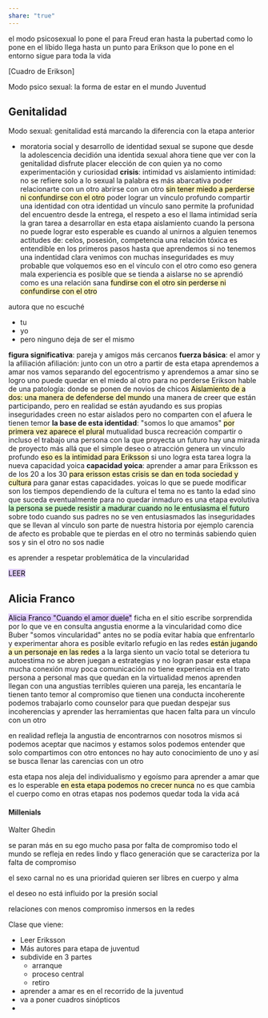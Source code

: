 ```yaml
---
share: "true"
---
```


el modo psicosexual lo pone el
para Freud eran hasta la pubertad
como lo pone en el líbido llega hasta un punto
para Erikson que lo pone en el entorno
sigue para toda la vida

[Cuadro de Erikson]

Modo psico sexual: la forma de estar en el mundo
Juventud

## Genitalidad
Modo sexual: genitalidad
está marcando la diferencia con la etapa anterior
- moratoria social y desarrollo de identidad sexual
se supone que desde la adolescencia decidión una identida sexual 
ahora tiene que ver con la genitalidad
disfrute placer
elección de con quien
ya no como experimentación y curiosidad
**crisis**: intimidad vs aislamiento
intimidad: no se refiere solo a lo sexual 
la palabra es más abarcativa
poder relacionarte con un otro
abrirse con un otro
<mark style="background: #FFF3A3A6;">sin tener miedo a perderse ni confundirse con el otro</mark>
poder lograr un vínculo profundo
compartir una identidad con otra identidad
un vínculo sano
permite la profunidad del encuentro desde la entrega, el respeto
a eso el llama intimidad
sería la gran tarea a desarrollar en esta etapa
aislamiento
cuando la persona no puede lograr esto esperable
es cuando al unirnos a alguien tenemos actitudes de: celos, posesión, competencia
una relación tóxica
es entendible en los primeros pasos hasta que aprendemos
si no tenemos una indentidad clara
venimos con muchas inseguridades
es muy probable que volquemos eso en el vínculo con el otro
como eso genera mala experiencia
es posible que se tienda a aislarse
no se aprendió como es una relación sana
<mark style="background: #FFF3A3A6;">fundirse con el otro sin perderse ni confundirse con el otro</mark>

autora que no escuché
- tu
- yo
- pero ninguno deja de ser el mismo

**figura significativa**: pareja y amigos más cercanos
**fuerza básica**: el amor y la afiliación
afiliación: junto con un otro
a partir de esta etapa aprendemos a amar
nos vamos separando del egocentrismo 
y aprendemos a amar
sino se logro uno puede quedar en el miedo al otro para no perderse
Erikson hable de una patología: donde se ponen de novios de chicos
<mark style="background: #FFF3A3A6;">Aislamiento de a dos: una manera de defenderse del mundo</mark>
una manera de creer que están participando, pero en realidad se están ayudando es sus propias inseguridades
creen no estar aislados pero no comparten con el afuera
le tienen temor
**la base de esta identidad**: "somos lo que amamos"
<mark style="background: #FFF3A3A6;">por primera vez aparece el plural</mark>
mutualidad 
busca recreación compartir o incluso el trabajo
una persona con la que proyecta un futuro
hay una mirada de proyecto
más allá que el simple deseo o atracción
genera un vinculo profundo
<mark style="background: #FFF3A3A6;">eso es la intimidad para Eriksson</mark>
si uno logra esta tarea logra la nueva capacidad yoica
**capacidad yoica**: aprender a amar
para Eriksson es de los 20 a los 30
<mark style="background: #FFF3A3A6;">para erisson estas crisis se dan en toda sociedad y cultura</mark>
para ganar estas capacidades. yoicas
lo que se puede modificar son los tiempos dependiendo de la cultura
el tema no es tanto la edad sino que suceda eventualmente
para no quedar inmaduro
es una etapa evolutiva
<mark style="background: #BBFABBA6;">la persona se puede resistir a madurar cuando no le entusiasma el futuro</mark>
sobre todo cuando sus padres no se ven entusiasmados
las inseguridades que se llevan al vínculo son parte de nuestra historia
por ejemplo carencia de afecto
es probable que te pierdas en el otro
no terminás sabiendo quien sos y sin el otro no sos nadie

es aprender a respetar
problemática de la vincularidad

<mark style="background: #D2B3FFA6;">LEER</mark>
## Alicia Franco
<mark style="background: #D2B3FFA6;">Alicia Franco "Cuando el amor duele"</mark>
ficha en el sitio
escribe sorprendida por lo que ve en consulta
angustia enorme a la vincularidad
como dice Buber "somos vincularidad"
antes no se podía evitar
había que enfrentarlo y experimentar
ahora es posible evitarlo
refugio en las redes 
<mark style="background: #FFF3A3A6;">están jugando a un personaje en las redes</mark>
a la larga siento un vacío total
se deteriora tu autoestima
no se abren 
juegan a estrategias
y no logran pasar esta etapa
mucha conexión muy poca comunicación
no tiene experiencia en el trato persona a personal
mas que quedan en la virtualidad menos aprenden
llegan con una angustias terribles
quieren una pareja, les encantaría
le tienen tanto temor al compromiso
que tienen una conducta incoherente
podemos trabajarlo como counselor
para que puedan despejar sus incoherencias
y aprender las herramientas que hacen falta para un vínculo con un otro

en realidad refleja la angustia de encontrarnos con nosotros mismos
si podemos aceptar que nacimos y estamos solos
podemos entender que solo compartimos con otro
entonces no hay auto conocimiento de uno
y así se busca llenar las carencias con un otro


esta etapa nos aleja del individualismo y egoísmo
para aprender a amar
que es lo esperable
<mark style="background: #FFF3A3A6;">en esta etapa podemos no crecer nunca</mark>
no es que cambia el cuerpo como en otras etapas
nos podemos quedar toda la vida acá

#### Millenials
Walter Ghedin

se paran más en su ego
mucho pasa por falta de compromiso
todo el mundo se refleja en redes lindo y flaco
generación que se caracteriza por la falta de compromiso

el sexo carnal no es una prioridad
quieren ser libres en cuerpo y alma

el deseo no está influido por la presión social

relaciones con menos compromiso
inmersos en la redes

Clase que viene:
- Leer Eriksson
- Más autores para etapa de juventud
- subdivide en 3 partes
	- arranque
	- proceso central
	- retiro
- aprender a amar es en el recorrido de la juventud
- va a poner cuadros sinópticos
- 
